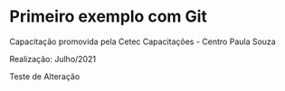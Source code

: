 # Primeiro exemplo com Git

Capacitação promovida pela Cetec Capacitações - Centro Paula Souza

Realização: Julho/2021

Teste de Alteração